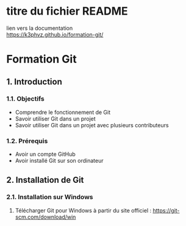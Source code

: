 # titre du fichier README
lien vers la documentation  
https://k3phvz.github.io/formation-git/


# Formation Git

## 1. Introduction

### 1.1. Objectifs

* Comprendre le fonctionnement de Git
* Savoir utiliser Git dans un projet
* Savoir utiliser Git dans un projet avec plusieurs contributeurs

### 1.2. Prérequis

* Avoir un compte GitHub
* Avoir installé Git sur son ordinateur

## 2. Installation de Git

### 2.1. Installation sur Windows

1. Télécharger Git pour Windows à partir du site officiel : https://git-scm.com/download/win